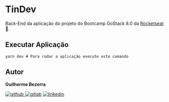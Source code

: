 # TinDev

Back-End da aplicação do projeto do Bootcamp GoStack 8.0 da [Rocketseat]() :rocket:.

## Executar Aplicação

```Shell
yarn dev # Para rodar a aplicação execute este comando
```

## Autor

**Guilherme Bezerra**

[![github](http://ap.imagensbrasil.org/images/2018/12/10/github-logo-1.png) ](http://www.github.com/gbdsantos)
[![gitlab](http://ap.imagensbrasil.org/images/2018/12/10/gitlab-32.png)](https://gitlab.com/gbdsantos1)
[![linkedin](http://ap.imagensbrasil.org/images/2018/12/10/linkedin-1.png)](https://www.linkedin.com/in/gbdsantos/)
